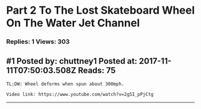 # Part 2 To The Lost Skateboard Wheel On The Water Jet Channel

### Replies: 1 Views: 303

## \#1 Posted by: chuttney1 Posted at: 2017-11-11T07:50:03.508Z Reads: 75

```
TL;DW: Wheel deforms when spun about 300mph.

Video link: https://www.youtube.com/watch?v=2g5I_pPjCtg
```

---
